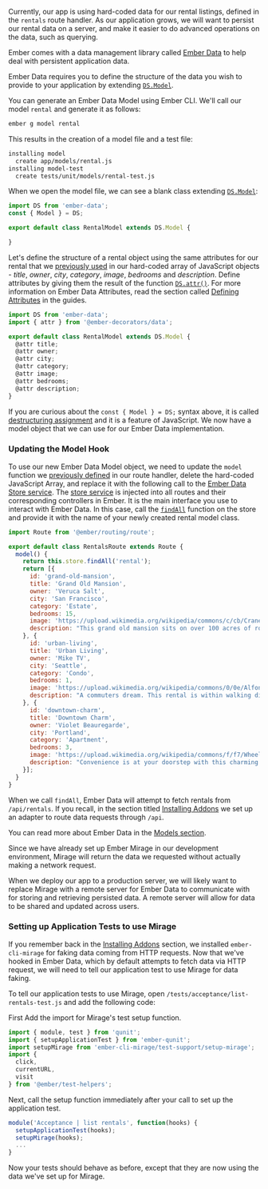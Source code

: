 Currently, our app is using hard-coded data for our rental listings, defined in the `rentals` route handler.
As our application grows, we will want to persist our rental data on a server, and make it easier to do advanced operations on the data, such as querying.

Ember comes with a data management library called [Ember Data](https://github.com/emberjs/data) to help deal with persistent application data.

Ember Data requires you to define the structure of the data you wish to provide to your application by extending [`DS.Model`](https://api.emberjs.com/ember-data/3.10/classes/DS.Model).

You can generate an Ember Data Model using Ember CLI.
We'll call our model `rental` and generate it as follows:

```bash
ember g model rental
```

This results in the creation of a model file and a test file:

```bash
installing model
  create app/models/rental.js
installing model-test
  create tests/unit/models/rental-test.js
```

When we open the model file, we can see a blank class extending [`DS.Model`](https://api.emberjs.com/ember-data/3.10/classes/DS.Model):

```javascript {data-filename=app/models/rental.js}
import DS from 'ember-data';
const { Model } = DS;

export default class RentalModel extends DS.Model {

}
```

Let's define the structure of a rental object using the same attributes for our rental that we [previously used](../model-hook/) in our hard-coded array of JavaScript objects -
_title_, _owner_, _city_, _category_, _image_, _bedrooms_ and _description_.
Define attributes by giving them the result of the function [`DS.attr()`](https://api.emberjs.com/ember-data/3.10/classes/DS/methods/attr?anchor=attr).
For more information on Ember Data Attributes, read the section called [Defining Attributes](../../models/defining-models/#toc_defining-attributes) in the guides.

```javascript {data-filename="app/models/rental.js" data-diff="+2,+5,+6,+7,+8,+9,+10,+11"}
import DS from 'ember-data';
import { attr } from '@ember-decorators/data';

export default class RentalModel extends DS.Model {
  @attr title;
  @attr owner;
  @attr city;
  @attr category;
  @attr image;
  @attr bedrooms;
  @attr description;
}
```

If you are curious about the `const { Model } = DS;` syntax above, it is called [destructuring assignment](https://developer.mozilla.org/en-US/docs/Web/JavaScript/Reference/Operators/Destructuring_assignment#Object_destructuring) and it is a feature of JavaScript.
We now have a model object that we can use for our Ember Data implementation.

### Updating the Model Hook

To use our new Ember Data Model object, we need to update the `model` function we [previously defined](../model-hook/) in our route handler, delete the hard-coded JavaScript Array, and replace it with the following call to the [Ember Data Store service](../../models/#toc_the-store-and-a-single-source-of-truth).
The [store service](https://api.emberjs.com/ember-data/3.10/classes/DS.Store) is injected into all routes and their corresponding controllers in Ember.
It is the main interface you use to interact with Ember Data.
In this case, call the [`findAll`](https://api.emberjs.com/ember-data/3.10/classes/DS.Store/methods/findAll?anchor=findAll) function on the store and provide it with the name of your newly created rental model class.

```javascript {data-filename="app/routes/rentals.js" data-diff="+5,-6,-7,-8,-9,-10,-11,-12,-13,-14,-15,-16,-17,-18,-19,-20,-21,-22,-23,-24,-25,-26,-27,-28,-29,-30,-31,-32,-33"}
import Route from '@ember/routing/route';

export default class RentalsRoute extends Route {
  model() {
    return this.store.findAll('rental');
    return [{
      id: 'grand-old-mansion',
      title: 'Grand Old Mansion',
      owner: 'Veruca Salt',
      city: 'San Francisco',
      category: 'Estate',
      bedrooms: 15,
      image: 'https://upload.wikimedia.org/wikipedia/commons/c/cb/Crane_estate_(5).jpg',
      description: "This grand old mansion sits on over 100 acres of rolling hills and dense redwood forests."
    }, {
      id: 'urban-living',
      title: 'Urban Living',
      owner: 'Mike TV',
      city: 'Seattle',
      category: 'Condo',
      bedrooms: 1,
      image: 'https://upload.wikimedia.org/wikipedia/commons/0/0e/Alfonso_13_Highrise_Tegucigalpa.jpg',
      description: "A commuters dream. This rental is within walking distance of 2 bus stops and the Metro."
    }, {
      id: 'downtown-charm',
      title: 'Downtown Charm',
      owner: 'Violet Beauregarde',
      city: 'Portland',
      category: 'Apartment',
      bedrooms: 3,
      image: 'https://upload.wikimedia.org/wikipedia/commons/f/f7/Wheeldon_Apartment_Building_-_Portland_Oregon.jpg',
      description: "Convenience is at your doorstep with this charming downtown rental. Great restaurants and active night life are within a few feet."
    }];
  }
}
```

When we call `findAll`, Ember Data will attempt to fetch rentals from `/api/rentals`.
If you recall, in the section titled [Installing Addons](../installing-addons/) we set up an adapter to route data requests through `/api`.

You can read more about Ember Data in the [Models section](../../models/).

Since we have already set up Ember Mirage in our development environment, Mirage will return the data we requested without actually making a network request.

When we deploy our app to a production server,
we will likely want to replace Mirage with a remote server for Ember Data to communicate with for storing and retrieving persisted data.
A remote server will allow for data to be shared and updated across users.

### Setting up Application Tests to use Mirage

If you remember back in the [Installing Addons](../installing-addons/) section, we installed `ember-cli-mirage` for faking data coming from HTTP requests.
Now that we've hooked in Ember Data, which by default attempts to fetch data via HTTP request, we will need to tell our application test to use Mirage for data faking.

To tell our application tests to use Mirage, open `/tests/acceptance/list-rentals-test.js` and add the following code:

First Add the import for Mirage's test setup function.

```javascript {data-filename="tests/acceptance/list-rentals-test.js" data-diff="+3"}
import { module, test } from 'qunit';
import { setupApplicationTest } from 'ember-qunit';
import setupMirage from 'ember-cli-mirage/test-support/setup-mirage';
import {
  click,
  currentURL,
  visit
} from '@ember/test-helpers';

```

Next, call the setup function immediately after your call to set up the application test.

```javascript {data-filename="tests/acceptance/list-rentals-test.js" data-diff="+3"}
module('Acceptance | list rentals', function(hooks) {
  setupApplicationTest(hooks);
  setupMirage(hooks);
  ...
}

```

Now your tests should behave as before, except that they are now using the data we've set up for Mirage.
